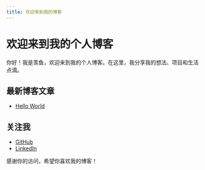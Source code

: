 ```yaml
---
title: 欢迎来到我的博客
---
```


# 欢迎来到我的个人博客

你好！我是羡鱼，欢迎来到我的个人博客。在这里，我分享我的想法、项目和生活点滴。

## 最新博客文章
- [Hello World](./_posts/2025-01-03-TEST.md)

## 关注我
- [GitHub](https://github.com/xianyuzinc)
- [LinkedIn](https://linkedin.com/in/你的用户名)

感谢你的访问，希望你喜欢我的博客！

